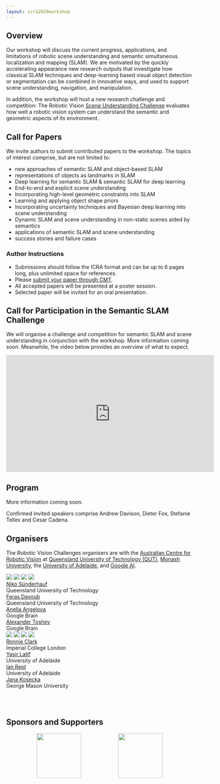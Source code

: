 ```yaml
---
layout: icra2020workshop
---
```



## Overview
Our workshop will discuss the current progress, applications, and limitations of robotic scene understanding and semantic simultaneous localization and mapping (SLAM). We are motivated by the quickly accelerating appearance new research outputs that investigate how classical SLAM techniques and deep-learning based visual object detection or segmentation can be combined in innovative ways, and used to support scene understanding, navigation, and manipulation.

In addition, the workshop will host a new research challenge and competition: The Robotic Vision [Scene Understanding Challenge](scene-understanding) evaluates how well a robotic vision system can understand the semantic and geometric aspects of its environment.

## Call for Papers

We invite authors to submit contributed papers to the workshop. The topics of interest comprise, but are not limited to:
 * new approaches of semantic SLAM and object-based SLAM
 * representations of objects as landmarks in SLAM
 * Deep learning for semantic SLAM & semantic SLAM for deep learning
 * End-to-end and explicit scene understanding
 * Incorporating high-level geometric constraints into SLAM
 * Learning and applying object shape priors
 * Incorporating uncertainty techniques and Bayesian deep learning into scene understanding
 * Dynamic SLAM and scene understanding in non-static scenes aided by semantics
 * applications of semantic SLAM and scene understanding
 * success stories and failure cases



### Author Instructions
* Submissions should follow the ICRA format and can be up to 6 pages  long, plus unlimited space for references.
* Please [submit your paper through CMT](https://cmt3.research.microsoft.com/SUSSLAM2020).
* All accepted papers will be presented at a poster session.
* Selected paper will be invited for an oral presentation.


## Call for Participation in the Semantic SLAM Challenge
We will organise a challenge and competition for semantic SLAM and scene understanding in conjunction with the workshop. More information coming soon. Meanwhile, the video below provides an overview of what to expect.
<center>
<iframe width="560" height="315" src="https://www.youtube.com/embed/jQPkV29KFvI" frameborder="0" allow="accelerometer; autoplay; encrypted-media; gyroscope; picture-in-picture" allowfullscreen></iframe>
</center>


## Program

More information coming soon.

Confirmed invited speakers comprise Andrew Davison, Dieter Fox, Stefanie Tellex and Cesar Cadena.

## Organisers

The Robotic Vision Challenges organisers are with the [Australian Centre for Robotic Vision](http://www.roboticvision.org) at [Queensland University of Technology (QUT)](https://www.qut.edu.au/), [Monash University](http://www.monash.edu), the [University of Adelaide](http://www.adelaide.edu), and [Google AI](http://ai.google/).

<div class="portrait_row">
<img class="col fith portrait" src="assets/img/niko.jpg"/>  
<img class="col fith portrait" src="assets/img/feras.jpg"/>
<img class="col fith portrait" src="assets/img/anelia2.jpg"/>
<img class="col fith portrait" src="assets/img/alex.jpg"/>
</div>
<div class="col fith caption">
      <a href="http://www.nikosuenderhauf.info">Niko Sünderhauf</a><br>Queensland University of Technology
</div>
<div class="col fith caption">
      <a href="http://www.ferasdayoub.com">Feras Dayoub</a> <br>Queensland University of Technology
</div>
<div class="col fith caption">
      <a href="https://ai.google/research/people/AneliaAngelova">Anelia Angelova</a> <br> Google Brain
</div>
<div class="col fith caption">
      <a href="https://sites.google.com/view/alextoshev">Alexander Toshev</a> <br> Google Brain
</div>



<div class="portrait_row">
<img class="col fith portrait" src="assets/img/ronald.jpg"/>
<img class="col fith portrait" src="assets/img/yasir.jpeg"/>
<img class="col fith portrait" src="assets/img/ian.jpg"/>  
<img class="col fith portrait" src="assets/img/jana.jpg"/>  
</div>
<div class="col fith caption">
      <a href="http://www.ronnieclark.co.uk/">Ronnie Clark</a> <br> Imperial College London
</div>
<div class="col fith caption">
      <a href="http://ylatif.github.io/">Yasir Latif</a><br>University of Adelaide
</div>
<div class="col fith caption">
      <a href="https://www.adelaide.edu.au/directory/ian.reid">Ian Reid</a> <br>University of Adelaide
</div>
<div class="col fith caption">
      <a href="https://cs.gmu.edu/~kosecka//">Jana Kosecka</a> <br> George Mason University
</div>


<br><br>

## Sponsors and Supporters
<div style="display:flex; justify-content:center;">
<a href="http://www.roboticvision.org"><img style="height:120px;" src="assets/img/acrv.png"></a>
<a href="https://www.qut.edu.au/"><img  style="margin-left:100px;height:120px;" src="assets/img/qut-logo.png"></a>
<!-- <a href="http://ai.google"><img style="margin-left:100px; height:100px" src="assets/img/google-logo.png"></a> -->
</div>
